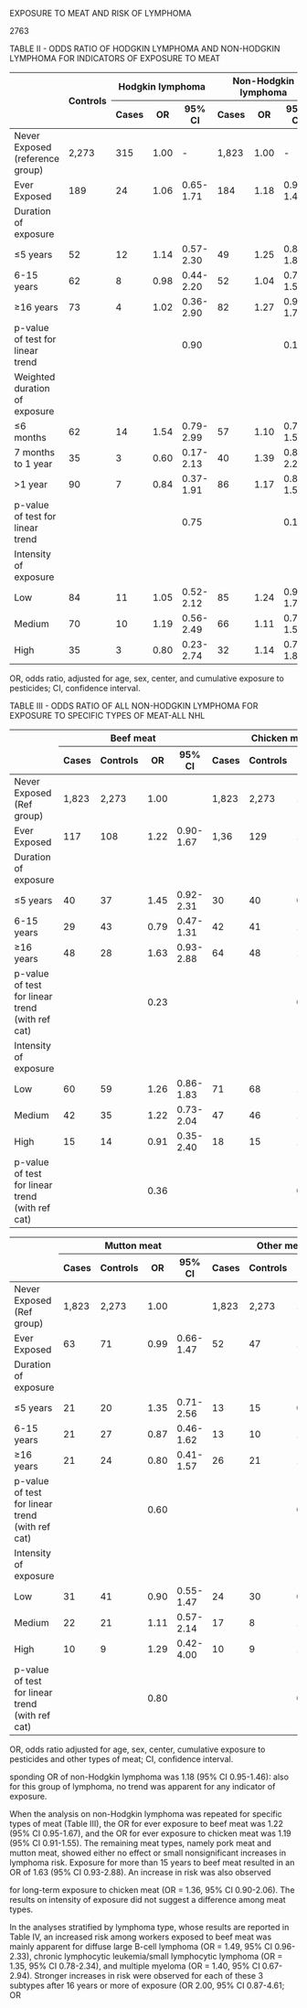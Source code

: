 EXPOSURE TO MEAT AND RISK OF LYMPHOMA

2763

TABLE II - ODDS RATIO OF HODGKIN LYMPHOMA AND NON-HODGKIN LYMPHOMA FOR INDICATORS OF EXPOSURE TO MEAT

<table><thead><tr><th rowspan="2"></th><th rowspan="2">Controls</th><th colspan="3">Hodgkin lymphoma</th><th colspan="3">Non-Hodgkin lymphoma</th></tr><tr><th>Cases</th><th>OR</th><th>95% CI</th><th>Cases</th><th>OR</th><th>95% CI</th></tr></thead><tbody><tr><td>Never Exposed (reference group)</td><td>2,273</td><td>315</td><td>1.00</td><td>-</td><td>1,823</td><td>1.00</td><td>-</td></tr><tr><td>Ever Exposed</td><td>189</td><td>24</td><td>1.06</td><td>0.65-1.71</td><td>184</td><td>1.18</td><td>0.95-1.46</td></tr><tr><td>Duration of exposure</td><td></td><td></td><td></td><td></td><td></td><td></td><td></td></tr><tr><td>≤5 years</td><td>52</td><td>12</td><td>1.14</td><td>0.57-2.30</td><td>49</td><td>1.25</td><td>0.84-1.86</td></tr><tr><td>6-15 years</td><td>62</td><td>8</td><td>0.98</td><td>0.44-2.20</td><td>52</td><td>1.04</td><td>0.71-1.51</td></tr><tr><td>≥16 years</td><td>73</td><td>4</td><td>1.02</td><td>0.36-2.90</td><td>82</td><td>1.27</td><td>0.92-1.76</td></tr><tr><td>p-value of test for linear trend</td><td></td><td></td><td></td><td>0.90</td><td></td><td></td><td>0.13</td></tr><tr><td>Weighted duration of exposure</td><td></td><td></td><td></td><td></td><td></td><td></td><td></td></tr><tr><td>≤6 months</td><td>62</td><td>14</td><td>1.54</td><td>0.79-2.99</td><td>57</td><td>1.10</td><td>0.76-1.59</td></tr><tr><td>7 months to 1 year</td><td>35</td><td>3</td><td>0.60</td><td>0.17-2.13</td><td>40</td><td>1.39</td><td>0.87-2.20</td></tr><tr><td>>1 year</td><td>90</td><td>7</td><td>0.84</td><td>0.37-1.91</td><td>86</td><td>1.17</td><td>0.87-1.59</td></tr><tr><td>p-value of test for linear trend</td><td></td><td></td><td></td><td>0.75</td><td></td><td></td><td>0.13</td></tr><tr><td>Intensity of exposure</td><td></td><td></td><td></td><td></td><td></td><td></td><td></td></tr><tr><td>Low</td><td>84</td><td>11</td><td>1.05</td><td>0.52-2.12</td><td>85</td><td>1.24</td><td>0.91-1.70</td></tr><tr><td>Medium</td><td>70</td><td>10</td><td>1.19</td><td>0.56-2.49</td><td>66</td><td>1.11</td><td>0.79-1.57</td></tr><tr><td>High</td><td>35</td><td>3</td><td>0.80</td><td>0.23-2.74</td><td>32</td><td>1.14</td><td>0.70-1.85</td></tr></tbody></table>

OR, odds ratio, adjusted for age, sex, center, and cumulative exposure to pesticides; CI, confidence interval.

TABLE III - ODDS RATIO OF ALL NON-HODGKIN LYMPHOMA FOR EXPOSURE TO SPECIFIC TYPES OF MEAT-ALL NHL

<table><thead><tr><th rowspan="2"></th><th colspan="4">Beef meat</th><th colspan="4">Chicken meat</th><th colspan="4">Pork meat</th></tr><tr><th>Cases</th><th>Controls</th><th>OR</th><th>95% CI</th><th>Cases</th><th>Controls</th><th>OR</th><th>95% CI</th><th>Cases</th><th>Controls</th><th>OR</th><th>95% CI</th></tr></thead><tbody><tr><td>Never Exposed (Ref group)</td><td>1,823</td><td>2,273</td><td>1.00</td><td></td><td>1,823</td><td>2,273</td><td>1.00</td><td></td><td>1,823</td><td>2,273</td><td>1.00</td><td></td></tr><tr><td>Ever Exposed</td><td>117</td><td>108</td><td>1.22</td><td>0.90-1.67</td><td>1,36</td><td>129</td><td>1.19</td><td>0.91-1.55</td><td>145</td><td>143</td><td>1.09</td><td>0.83-1.42</td></tr><tr><td>Duration of exposure</td><td></td><td></td><td></td><td></td><td></td><td></td><td></td><td></td><td></td><td></td><td></td><td></td></tr><tr><td>≤5 years</td><td>40</td><td>37</td><td>1.45</td><td>0.92-2.31</td><td>30</td><td>40</td><td>0.97</td><td>0.60-1.58</td><td>39</td><td>41</td><td>1.25</td><td>0.80-1.96</td></tr><tr><td>6-15 years</td><td>29</td><td>43</td><td>0.79</td><td>0.47-1.31</td><td>42</td><td>41</td><td>1.21</td><td>0.78-1.88</td><td>44</td><td>58</td><td>0.84</td><td>0.55-1.28</td></tr><tr><td>≥16 years</td><td>48</td><td>28</td><td>1.63</td><td>0.93-2.88</td><td>64</td><td>48</td><td>1.36</td><td>0.90-2.06</td><td>61</td><td>43</td><td>1.28</td><td>0.81-2.03</td></tr><tr><td>p-value of test for linear trend (with ref cat)</td><td></td><td></td><td>0.23</td><td></td><td></td><td></td><td>0.11</td><td></td><td></td><td></td><td>0.54</td><td></td></tr><tr><td>Intensity of exposure</td><td></td><td></td><td></td><td></td><td></td><td></td><td></td><td></td><td></td><td></td><td></td><td></td></tr><tr><td>Low</td><td>60</td><td>59</td><td>1.26</td><td>0.86-1.83</td><td>71</td><td>68</td><td>1.24</td><td>0.88-1.75</td><td>70</td><td>72</td><td>1.15</td><td>0.82-1.62</td></tr><tr><td>Medium</td><td>42</td><td>35</td><td>1.22</td><td>0.73-2.04</td><td>47</td><td>46</td><td>1.11</td><td>0.72-1.71</td><td>55</td><td>52</td><td>1.03</td><td>0.68-1.58</td></tr><tr><td>High</td><td>15</td><td>14</td><td>0.91</td><td>0.35-2.40</td><td>18</td><td>15</td><td>1.22</td><td>0.56-2.65</td><td>20</td><td>19</td><td>0.89</td><td>0.40-1.94</td></tr><tr><td>p-value of test for linear trend (with ref cat)</td><td></td><td></td><td>0.36</td><td></td><td></td><td></td><td>0.29</td><td></td><td></td><td></td><td>0.78</td><td></td></tr></tbody></table>

<table><thead><tr><th rowspan="2"></th><th colspan="4">Mutton meat</th><th colspan="4">Other meat</th></tr><tr><th>Cases</th><th>Controls</th><th>OR</th><th>95% CI</th><th>Cases</th><th>Controls</th><th>OR</th><th>95% CI</th></tr></thead><tbody><tr><td>Never Exposed (Ref group)</td><td>1,823</td><td>2,273</td><td>1.00</td><td></td><td>1,823</td><td>2,273</td><td>1.00</td><td></td></tr><tr><td>Ever Exposed</td><td>63</td><td>71</td><td>0.99</td><td>0.66-1.47</td><td>52</td><td>47</td><td>1.07</td><td>0.67-1.70</td></tr><tr><td>Duration of exposure</td><td></td><td></td><td></td><td></td><td></td><td></td><td></td><td></td></tr><tr><td>≤5 years</td><td>21</td><td>20</td><td>1.35</td><td>0.71-2.56</td><td>13</td><td>15</td><td>0.92</td><td>0.41-2.06</td></tr><tr><td>6-15 years</td><td>21</td><td>27</td><td>0.87</td><td>0.46-1.62</td><td>13</td><td>10</td><td>1.16</td><td>0.48-2.81</td></tr><tr><td>≥16 years</td><td>21</td><td>24</td><td>0.80</td><td>0.41-1.57</td><td>26</td><td>21</td><td>1.19</td><td>0.62-2.28</td></tr><tr><td>p-value of test for linear trend (with ref cat)</td><td></td><td></td><td>0.60</td><td></td><td></td><td></td><td>0.58</td><td></td></tr><tr><td>Intensity of exposure</td><td></td><td></td><td></td><td></td><td></td><td></td><td></td><td></td></tr><tr><td>Low</td><td>31</td><td>41</td><td>0.90</td><td>0.55-1.47</td><td>24</td><td>30</td><td>0.82</td><td>0.47-1.45</td></tr><tr><td>Medium</td><td>22</td><td>21</td><td>1.11</td><td>0.57-2.14</td><td>17</td><td>8</td><td>1.97</td><td>0.80-4.90</td></tr><tr><td>High</td><td>10</td><td>9</td><td>1.29</td><td>0.42-4.00</td><td>10</td><td>9</td><td>1.09</td><td>0.34-3.51</td></tr><tr><td>p-value of test for linear trend (with ref cat)</td><td></td><td></td><td>0.80</td><td></td><td></td><td></td><td>0.57</td><td></td></tr></tbody></table>

OR, odds ratio adjusted for age, sex, center, cumulative exposure to pesticides and other types of meat; CI, confidence interval.

sponding OR of non-Hodgkin lymphoma was 1.18 (95% CI 0.95-1.46): also for this group of lymphoma, no trend was apparent for any indicator of exposure.

When the analysis on non-Hodgkin lymphoma was repeated for specific types of meat (Table III), the OR for ever exposure to beef meat was 1.22 (95% CI 0.95-1.67), and the OR for ever exposure to chicken meat was 1.19 (95% CI 0.91-1.55). The remaining meat types, namely pork meat and mutton meat, showed either no effect or small nonsignificant increases in lymphoma risk. Exposure for more than 15 years to beef meat resulted in an OR of 1.63 (95% CI 0.93-2.88). An increase in risk was also observed

for long-term exposure to chicken meat (OR = 1.36, 95% CI 0.90-2.06). The results on intensity of exposure did not suggest a difference among meat types.

In the analyses stratified by lymphoma type, whose results are reported in Table IV, an increased risk among workers exposed to beef meat was mainly apparent for diffuse large B-cell lymphoma (OR = 1.49, 95% CI 0.96-2.33), chronic lymphocytic leukemia/small lymphocytic lymphoma (OR = 1.35, 95% CI 0.78-2.34), and multiple myeloma (OR = 1.40, 95% CI 0.67-2.94). Stronger increases in risk were observed for each of these 3 subtypes after 16 years or more of exposure (OR 2.00, 95% CI 0.87-4.61; OR